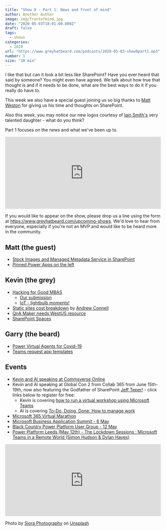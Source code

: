 ```yaml
---
title: "Show 9 - Part 1: News and front of mind"
author: Another Author
image: img/frontofmind.jpg
date: "2020-05-03T18:01:00.000Z"
draft: false
tags: 
  - shows
categories:
  - 2020
url: "https://www.greyhatbeard.com/podcasts/2020-05-03-show9part1.mp3"
number: 1
size: "38 min"
---
```


I like that but can it look a bit less like SharePoint? Have you ever heard that said by someone? You might even have agreed. We talk about how true that thought is and if it needs to be done, what are the best ways to do it if you really do have to.

This week we also have a special guest joining us so big thanks to [Matt Weston](https://twitter.com/MattWeston365) for giving us his time and thoughts on SharePoint.

Also this week, you may notice our new logos courtesy of [Iain Smith's](https://twitter.com/NorthernUC) very talented daughter - what do you think?

Part 1 focuses on the news and what we've been up to. 

<iframe src="https://open.spotify.com/embed-podcast/episode/4HXWXCYm6ZehEaRU0wv3Or" width="100%" height="232" frameborder="0" allowtransparency="true" allow="encrypted-media"></iframe>

If you would like to appear on the show, please drop us a line using the form at https://www.greyhatbeard.com/upcoming-shows. We'd love to hear from everyone, especially if you're not an MVP and would like to be heard more in the community.

## Matt (the guest)
- [Stock Images and Managed Metadata Service in SharePoint](https://techcommunity.microsoft.com/t5/microsoft-sharepoint-blog/sharepoint-roadmap-pitstop-april-2020/ba-p/1350523)
- [Pinned Power Apps on the left](https://powerapps.microsoft.com/en-us/blog/add-your-canvas-apps-to-teams/)

## Kevin (the grey)
- [Hacking for Good MBAS](http://AKA.MS/Hack4GoodMBAS)
  - [Our submission](https://www.youtube.com/watch?v=8jY3RQYH9Tc)
  - [IoT - lightbulb moments!](https://twitter.com/kevmcdonk/status/1256702085808246790?s=20)
- [Static sites cost breakdown](https://www.andrewconnell.com/blog/cost-of-hugo-azure) by [Andrew Connell](https://twitter.com/andrewconnell) 
- [QnA Maker needs WestUS resource](https://cognitive.uservoice.com/forums/578689-qna-maker/suggestions/39643903-qnamaker-service-region-is-set-to-west-us-as-defau)
- [SharePoint Spaces ](https://support.office.com/en-us/article/create-a-sharepoint-space-77e0bb2a-625e-40a9-b38e-1ca84db6cf65)


## Garry (the beard)
- [Power Virtual Agents for Covid-19](https://powervirtualagents.microsoft.com/en-us/blog/helping-organizations-provide-real-time-information-about-covid-19-with-microsoft-power-virtual-agents/)
- [Teams request app templates](https://github.com/OfficeDev/microsoft-teams-apps-requestateam )



## Events
- [Kevin and Al speaking at Commsverse Online](https://www.commsverse.com/)
- Kevin and Al speaking at Global Con 2 from Collab 365 from June 15th-19th, now also featuring the Godfather of SharePoint [Jeff Teper!](https://twitter.com/jeffteper) - click links below to register for free:
  - Kevin is covering [how to run a virtual workshop using Microsoft Teams](https://partners.collab365.community/16428/41362)
  - Al is covering [To-Do, Doing, Done: How to manage work](https://partners.collab365.community/16428/41362)
- [Microsoft 365 Virtual Marathon](https://www.eventbrite.com/e/microsoft-365-virtual-marathon-brought-to-you-by-spc-and-the-community-tickets-102220839282)
- [Microsoft Business Application Summit - 6 May](https://www.microsoft.com/en-us/businessapplicationssummit)
- [Black Country Power Platform User Group - 12 May](https://www.powerplatformug.com/meetings/event-description?CalendarEventKey=f848e6de-25f1-4ed3-bef9-4974299dad38&CommunityKey=7986d889-136e-46fb-98b1-b8703c04e1d8&Home=%2fcommunities%2fcommunity-home%2frecent-community-events)
- [Power Platform Leeds (May 12th) - The Lockdown Sessions : Microsoft Teams in a Remote World (Simon Hudson & Dylan Hayes)](https://www.meetup.com/en-AU/PowerPlatform-User-Group-Leeds/)

<iframe src="https://open.spotify.com/embed-podcast/episode/4HXWXCYm6ZehEaRU0wv3Or" width="100%" height="232" frameborder="0" allowtransparency="true" allow="encrypted-media"></iframe>

Photo by [Siora Photography](https://unsplash.com/@siora18?utm_source=unsplash&utm_medium=referral&utm_content=creditCopyText) on [Unsplash](https://unsplash.com/@siora18)
